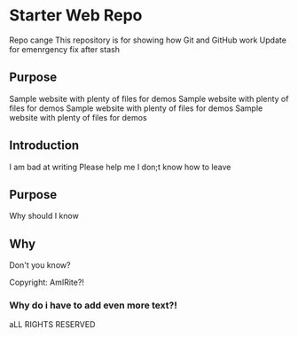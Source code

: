 # Starter Web Repo
Repo cange
This repository is for showing how Git and GitHub work
Update for emenrgency fix after stash


## Purpose

Sample website with plenty of files for demos
Sample website with plenty of files for demos
Sample website with plenty of files for demos
Sample website with plenty of files for demos

## Introduction

I am bad at writing
Please help me I don;t know how to leave

## Purpose

Why should I know

## Why

Don't you know?

Copyright: AmIRite?!

### Why do i have to add even more text?!

aLL RIGHTS RESERVED